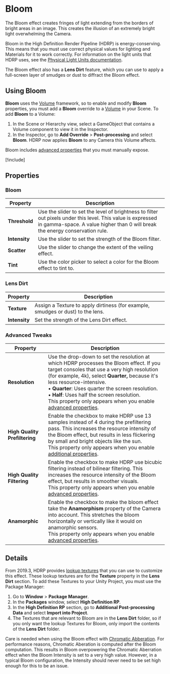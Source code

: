 # Bloom

The Bloom effect creates fringes of light extending from the borders of bright areas in an image. This creates the illusion of an extremely bright light overwhelming the Camera.

Bloom in the High Definition Render Pipeline (HDRP) is energy-conserving. This means that you must use correct physical values for lighting and Materials for it to work correctly. For information on the light units that HDRP uses, see the [Physical Light Units documentation](Physical-Light-Units.md).

The Bloom effect also has a **Lens Dirt** feature, which you can use to apply a full-screen layer of smudges or dust to diffract the Bloom effect.

## Using Bloom

**Bloom** uses the [Volume](understand-volumes.md) framework, so to enable and modify **Bloom** properties, you must add a **Bloom** override to a [Volume](understand-volumes.md) in your Scene. To add **Bloom** to a Volume:

1. In the Scene or Hierarchy view, select a GameObject that contains a Volume component to view it in the Inspector.
2. In the Inspector, go to **Add Override** > **Post-processing** and select **Bloom**. HDRP now applies **Bloom** to any Camera this Volume affects.

Bloom includes [advanced properties](https://docs.unity3d.com/Packages/com.unity.render-pipelines.core@latest?subfolder=/manual/advanced-properties.html) that you must manually expose.

[!include[](snippets/volume-override-api.md)]

## Properties

### Bloom

| **Property**  | **Description**                                              |
| ------------- | ------------------------------------------------------------ |
| **Threshold** | Use the slider to set the level of brightness to filter out pixels under this level. This value is expressed in gamma-space. A value higher than 0 will break the energy conservation rule. |
| **Intensity** | Use the slider to set the strength of the Bloom filter.      |
| **Scatter**   | Use the slider to change the extent of the veiling effect.   |
| **Tint**      | Use the color picker to select a color for the Bloom effect to tint to. |

### Lens Dirt

| **Property**  | **Description**                                              |
| ------------- | ------------------------------------------------------------ |
| **Texture**   | Assign a Texture to apply dirtiness (for example, smudges or dust) to the lens. |
| **Intensity** | Set the strength of the Lens Dirt effect.                    |

### Advanced Tweaks

| **Property**               | **Description**                                              |
| -------------------------- | ------------------------------------------------------------ |
| **Resolution**             | Use the drop-down to set the resolution at which HDRP processes the Bloom effect. If you target consoles that use a very high resolution (for example, 4k), select **Quarter,** because it's less resource-intensive.<br />&#8226; **Quarter**: Uses quarter the screen resolution.<br />&#8226; **Half**: Uses half the screen resolution.<br/>This property only appears when you enable [advanced properties](https://docs.unity3d.com/Packages/com.unity.render-pipelines.core@latest?subfolder=/manual/advanced-properties.html). |
| **High Quality Prefiltering** | Enable the checkbox to make HDRP use 13 samples instead of 4 during the prefiltering pass. This increases the resource intensity of the Bloom effect, but results in less flickering by small and bright objects like the sun.<br />This property only appears when you enable [additional properties](expose-all-additional-properties.md). |
| **High Quality Filtering** | Enable the checkbox to make HDRP use bicubic filtering instead of bilinear filtering. This increases the resource intensity of the Bloom effect, but results in smoother visuals.<br />This property only appears when you enable [advanced properties](https://docs.unity3d.com/Packages/com.unity.render-pipelines.core@latest?subfolder=/manual/advanced-properties.html). |
| **Anamorphic**             | Enable the checkbox to make the bloom effect take the **Anamorphism** property of the Camera into account. This stretches the bloom horizontally or vertically like it would on anamorphic sensors.<br />This property only appears when you enable [advanced properties](https://docs.unity3d.com/Packages/com.unity.render-pipelines.core@latest?subfolder=/manual/advanced-properties.html). |

## Details

From 2019.3, HDRP provides [lookup textures](Authoring-LUTs.md) that you can use to customize this effect. These lookup textures are for the **Texture** property in the **Lens Dirt** section. To add these Textures to your Unity Project, you must use the Package Manager:

1. Go to **Window** > **Package Manager**.
2. In the **Packages** window, select **High Definition RP**.
3. In the **High Definition RP** section, go to **Additional Post-processing Data** and select **Import into Project**.
4. The Textures that are relevant to Bloom are in the **Lens Dirt** folder, so if you only want the lookup Textures for Bloom, only import the contents of the **Lens Dirt** folder.


Care is needed when using the Bloom effect with [Chromatic Abberation](Post-Processing-Chromatic-Aberration.md). For performance reasons, Chromatic Aberation is computed after the Bloom computation. This results in Bloom overpowering the Chromatic Aberration effect when the Bloom Intensity is set to a very high value. However, in a typical Bloom configuration, the Intensity should never need to be set high enough for this to be an issue.
